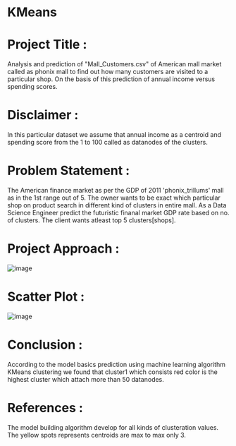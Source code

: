 # KMeans

# Project Title :
Analysis and prediction of "Mall_Customers.csv" of American mall market called as phonix mall to find out how many customers are visited to a particular shop. On the basis of this prediction of annual income versus spending scores.

# Disclaimer :
In this particular dataset we assume that annual income as a centroid and spending score from the 1 to 100 called as datanodes of the clusters.

# Problem Statement :
The American finance market as per the GDP of 2011 'phonix_trillums' mall as in the 1st range out of 5. The owner wants to be exact which particular shop on product search in different kind of clusters in entire mall.
As a Data Science Engineer predict the futuristic finanal market GDP rate based on no. of clusters.
The client wants atleast top 5 clusters[shops].

# Project Approach :
![image](https://github.com/BoosaRishitha/KMeans/assets/134841352/79e27fc9-22b7-4ba9-aa0d-478b74bc37c0)

# Scatter Plot :
![image](https://github.com/BoosaRishitha/KMeans/assets/134841352/5234743f-bdd8-4fba-9b03-1b34ff13b8bc)

# Conclusion :
According to the model basics prediction using machine learning algorithm KMeans clustering we found that cluster1 which consists red color is the highest cluster which attach more than 50 datanodes.

# References :
The model building algorithm develop for all kinds of clusteration values. The yellow spots represents centroids are max to max only 3.

